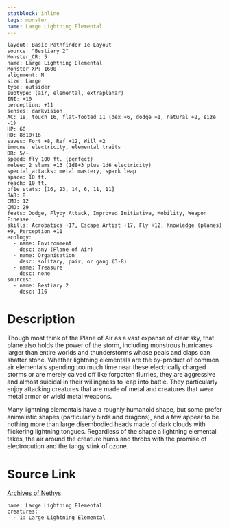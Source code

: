 ```yaml
---
statblock: inline
tags: monster
name: Large Lightning Elemental
---
```

```statblock
layout: Basic Pathfinder 1e Layout
source: "Bestiary 2"
Monster_CR: 5
name: Large Lightning Elemental
Monster_XP: 1600
alignment: N
size: Large
type: outsider
subtype: (air, elemental, extraplanar)
INI: +10
perception: +11
senses: darkvision
AC: 18, touch 16, flat-footed 11 (dex +6, dodge +1, natural +2, size -1)
HP: 60
HD: 8d10+16
saves: Fort +8, Ref +12, Will +2
immune: electricity, elemental traits
DR: 5/-
speed: fly 100 ft. (perfect)
melee: 2 slams +13 (1d8+3 plus 1d6 electricity)
special_attacks: metal mastery, spark leap
space: 10 ft.
reach: 10 ft.
pf1e_stats: [16, 23, 14, 6, 11, 11]
BAB: 8
CMB: 12
CMD: 29
feats: Dodge, Flyby Attack, Improved Initiative, Mobility, Weapon Finesse
skills: Acrobatics +17, Escape Artist +17, Fly +12, Knowledge (planes) +9, Perception +11
ecology:
  - name: Environment
    desc: any (Plane of Air)
  - name: Organisation
    desc: solitary, pair, or gang (3-8)
  - name: Treasure
    desc: none
sources:
  - name: Bestiary 2
    desc: 116
```
# Description
Though most think of the Plane of Air as a vast expanse of clear sky, that plane also holds the power of the storm, including monstrous hurricanes larger than entire worlds and thunderstorms whose peals and claps can shatter stone. Whether lightning elementals are the by-product of common air elementals spending too much time near these electrically charged storms or are merely calved off like forgotten flurries, they are aggressive and almost suicidal in their willingness to leap into battle. They particularly enjoy attacking creatures that are made of metal and creatures that wear metal armor or wield metal weapons. 

 Many lightning elementals have a roughly humanoid shape, but some prefer animalistic shapes (particularly birds and dragons), and a few appear to be nothing more than large disembodied heads made of dark clouds with flickering lightning tongues. Regardless of the shape a lightning elemental takes, the air around the creature hums and throbs with the promise of electrocution and the tangy stink of ozone.
# Source Link
[Archives of Nethys](https://aonprd.com/MonsterDisplay.aspx?ItemName=Large%20Lightning%20Elemental)
```encounter-table
name: Large Lightning Elemental
creatures:
  - 1: Large Lightning Elemental
```
